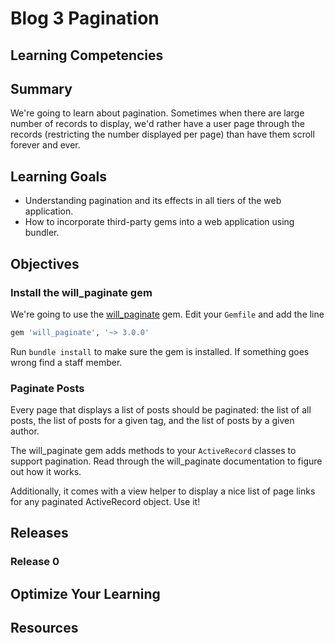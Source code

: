 # Blog 3 Pagination

## Learning Competencies

## Summary

 We're going to learn about pagination.  Sometimes when there are large number of records to display, we'd rather have a user page through the records (restricting the number displayed per page) than have them scroll forever and ever.

## Learning Goals

- Understanding pagination and its effects in all tiers of the web application.
- How to incorporate third-party gems into a web application using bundler.

## Objectives

### Install the will_paginate gem

We're going to use the [will_paginate](https://github.com/mislav/will_paginate/wiki/Installation) gem.  Edit your `Gemfile` and add the line

```ruby
gem 'will_paginate', '~> 3.0.0'
```

Run `bundle install` to make sure the gem is installed.  If something goes wrong find a staff member.

### Paginate Posts

Every page that displays a list of posts should be paginated: the list of all posts, the list of posts for a given tag, and the list of posts by a given author.

The will_paginate gem adds methods to your `ActiveRecord` classes to support pagination.  Read through the will_paginate documentation to figure out how it works.

Additionally, it comes with a view helper to display a nice list of page links for any paginated ActiveRecord object.  Use it!

## Releases
### Release 0

## Optimize Your Learning

## Resources
